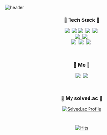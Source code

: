 ![header](https://capsule-render.vercel.app/api?type=soft&color=auto&height=150&section=header&text=ChaewonSEO&fontSize=70&animation=twinkling)

<h3 align="center"> 🚀 Tech Stack 🚀 </h3>
<p align="center">
  <img src="https://img.shields.io/badge/Java-007396?style=flat-square&logo=Java&logoColor=white"/></a>&nbsp 
  <img src="https://img.shields.io/badge/Kotlin-7F52FF?style=flat-square&logo=Kotlin&logoColor=white"/> 
  <img src="https://img.shields.io/badge/Python-3766AB?style=flat-square&logo=Python&logoColor=white"/></a>&nbsp 
  <img src="https://img.shields.io/badge/Javascript-ffb13b?style=flat-square&logo=javascript&logoColor=white"/></a>&nbsp 
  <img src="https://img.shields.io/badge/css-1572B6?style=flat-square&logo=css3&logoColor=white"/></a>&nbsp 
  <br>
  <img src="https://img.shields.io/badge/Spring-6DB33F?style=flat-square&logo=Spring&logoColor=white"/></a>&nbsp
  <img src="https://img.shields.io/badge/SpringBoot-6DB33F?style=flat-square&logo=SpringBoot&logoColor=white"/></a>&nbsp 
  <br>
  <img src="https://img.shields.io/badge/Mysql-E6B91E?style=flat-square&logo=MySql&logoColor=white"/></a>&nbsp
  <img src="https://img.shields.io/badge/Oracle-F80000?style=flat-square&logo=Oracle&logoColor=white"/></a>&nbsp 
  <img src="https://img.shields.io/badge/MariaDB-003545?style=flat-square&logo=MariaDB&logoColor=white"/></a>&nbsp 
</p>
<br>

<h3 align="center"> 🍒 Me 🍒 </h3>
<p align="center">
  <a href="https://chaewsscode.tistory.com/"><img src="https://img.shields.io/badge/Tech%20Blog-11B48A?style=flat-square&logo=Vimeo&logoColor=white&link=https://chaewsscode.tistory.com/"/></a>&nbsp
  <a href="mailto:chaewseo12@gmail.com"><img src="https://img.shields.io/badge/Gmail-d14836?style=flat-square&logo=Gmail&logoColor=white&link=chaewseo12@gmail.com"/></a>
</p>

<br>
<h3 align=center> 🐣 My solved.ac 🐣 </h3>
<div align=center> 

  [![Solved.ac Profile](http://mazassumnida.wtf/api/v2/generate_badge?boj=chaew97)](https://solved.ac/chaew97)
</div>
<br>
<div align=center> 

  [![Hits](https://hits.seeyoufarm.com/api/count/incr/badge.svg?url=https%3A%2F%2Fgithub.com%2Fchaewss&count_bg=%23C4A2FF&title_bg=%23D1D1D1&icon=&icon_color=%23E7E7E7&title=hits&edge_flat=false)](https://hits.seeyoufarm.com)
</div>
